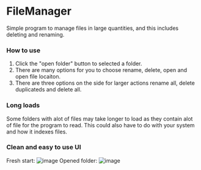 # FileManager
Simple program to manage files in large quantities, and this includes deleting and renaming.
### How to use
1. Click the "open folder" button to selected a folder.
2. There are many options for you to choose rename, delete, open and open file locaiton.
3. There are three options on the side for larger actions rename all, delete duplicateds and delete all.
### Long loads
Some folders with alot of files may take longer to load as they contain alot of file for the program to read. This could also have to do with your system and how it indexes files.
### Clean and easy to use UI
Fresh start:
![image](https://user-images.githubusercontent.com/38990407/127236438-f356d504-4f12-4365-ae15-a52f6e30b35f.png)
Opened folder:
![image](https://user-images.githubusercontent.com/38990407/127236531-a17bc637-8fa0-44ff-a7d6-cfb3301355c9.png)
